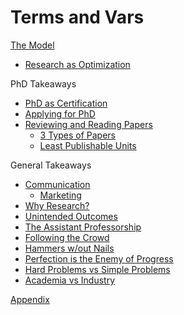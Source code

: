 # Terms and Vars

[The Model](#thesimplemodel)

* [Research as Optimization](#researchopt)

PhD Takeaways

* [PhD as Certification](#phdcert)
* [Applying for PhD](#applying)
* [Reviewing and Reading Papers](#reviewing)
  * [3 Types of Papers](#threepapers)
  * [Least Publishable Units](#lpu)

General Takeaways

* [Communication](#communication)
  * [Marketing](#marketing)
* [Why Research?](#whyresearch)
* [Unintended Outcomes](#badoutcomes)
* [The Assistant Professorship](#assprof)
* [Following the Crowd](#thecrowd)
* [Hammers w/out Nails](#hammer)
* [Perfection is the Enemy of Progress](#perfection)
* [Hard Problems vs Simple Problems](#hardprobs)
* [Academia vs Industry](#industry)

[Appendix](#appendix)



<!--
{:.table .table-striped .vartable}
| $impact$           | Amorphous notion of positive impact.   |
| $\mathbb{O}$       | Set of outcomes        |
| $\mathbb{O}_r$       | Subset of outcomes that researcher $r$ anticipates  |
| $\mathbb{O}_p$       | Subset of outcomes affected by paper $p$  |
| $o\in\mathbb{O}$   | Amount of goodness for possible outcome $o$   |
| $r$                | Researcher $r$.  Refers to generic researcher or you, depending on context |
| $p$                | Paper as a unit of research |
| $evid$             | Evidence needed to support paper $p$ |
| $assum$            | Assumptions |
| $E[impact \| p]$   | Amount of impact paper $p$ has, as defined by outcomes $\mathbb{O}$ affected by $p$ |
| $P(X\|you)$        | Probability that you achieve $X$|
| $P(p\|evid)$       | The "probability" that a particular evidence $evid$ supports paper $p$'s claims. |
-->
